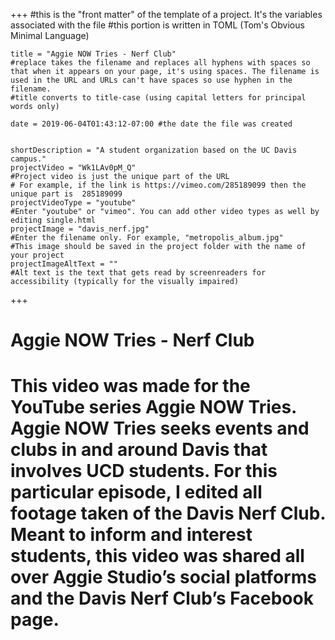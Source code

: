 +++
    #this is the "front matter" of the template of a project. It's the variables associated with the file
    #this portion is written in TOML (Tom's Obvious Minimal Language)
    
    title = "Aggie NOW Tries - Nerf Club"
    #replace takes the filename and replaces all hyphens with spaces so that when it appears on your page, it's using spaces. The filename is used in the URL and URLs can't have spaces so use hyphen in the filename.
    #title converts to title-case (using capital letters for principal words only)
    
    date = 2019-06-04T01:43:12-07:00 #the date the file was created

    
    shortDescription = "A student organization based on the UC Davis campus."
    projectVideo = "Wk1LAv0pM_Q"
    #Project video is just the unique part of the URL  
    # For example, if the link is https://vimeo.com/285189099 then the unique part is  285189099
    projectVideoType = "youtube"
    #Enter "youtube" or "vimeo". You can add other video types as well by editing single.html 
    projectImage = "davis_nerf.jpg"
    #Enter the filename only. For example, "metropolis_album.jpg" 
    #This image should be saved in the project folder with the name of your project 
    projectImageAltText = ""
    #Alt text is the text that gets read by screenreaders for accessibility (typically for the visually impaired) 

+++
<div class="container">
        <div class= "title-display-video">
            <h1 class= "image-title">Aggie NOW Tries - Nerf Club</h1>
        </div>
</div>

<div class= "display-text-video">
    <h1 class= "girl-text">
        This video was made for the YouTube series Aggie NOW Tries. Aggie NOW Tries seeks events and clubs in and around Davis that involves UCD students. For this particular episode, I edited all footage taken of the Davis Nerf Club. Meant to inform and interest students, this video was shared all over Aggie Studio’s social platforms and the Davis Nerf Club’s Facebook page.
    </h1>
</div>

